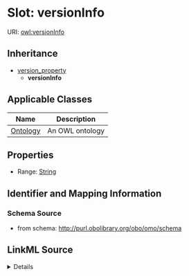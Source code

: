 # Slot: versionInfo

URI: [owl:versionInfo](http://www.w3.org/2002/07/owl#versionInfo)




## Inheritance

* [version_property](version_property.md)
    * **versionInfo**





## Applicable Classes

| Name | Description |
| --- | --- |
[Ontology](Ontology.md) | An OWL ontology






## Properties

* Range: [String](String.md)







## Identifier and Mapping Information







### Schema Source


* from schema: http://purl.obolibrary.org/obo/omo/schema




## LinkML Source

<details>
```yaml
name: versionInfo
from_schema: http://purl.obolibrary.org/obo/omo/schema
close_mappings:
- pav:version
rank: 1000
is_a: version_property
slot_uri: owl:versionInfo
alias: versionInfo
domain_of:
- Ontology
range: string

```
</details>